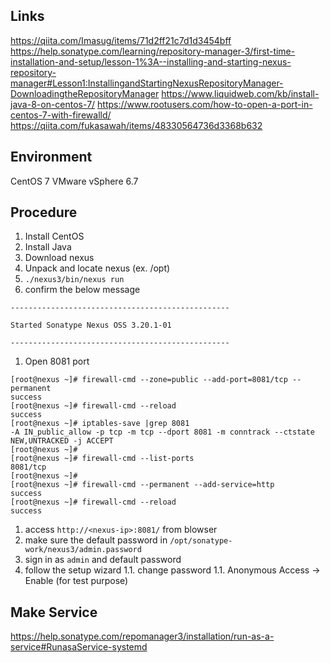 ## Links
https://qiita.com/Imasug/items/71d2ff21c7d1d3454bff
https://help.sonatype.com/learning/repository-manager-3/first-time-installation-and-setup/lesson-1%3A--installing-and-starting-nexus-repository-manager#Lesson1:InstallingandStartingNexusRepositoryManager-DownloadingtheRepositoryManager
https://www.liquidweb.com/kb/install-java-8-on-centos-7/
https://www.rootusers.com/how-to-open-a-port-in-centos-7-with-firewalld/
https://qiita.com/fukasawah/items/48330564736d3368b632


## Environment
CentOS 7
VMware vSphere 6.7


## Procedure
1. Install CentOS
1. Install Java
1. Download nexus
1. Unpack and locate nexus (ex. /opt)
1. `./nexus3/bin/nexus run`  
1. confirm the below message
```
-------------------------------------------------

Started Sonatype Nexus OSS 3.20.1-01

-------------------------------------------------
```
1. Open 8081 port
```
[root@nexus ~]# firewall-cmd --zone=public --add-port=8081/tcp --permanent
success
[root@nexus ~]# firewall-cmd --reload
success
[root@nexus ~]# iptables-save |grep 8081
-A IN_public_allow -p tcp -m tcp --dport 8081 -m conntrack --ctstate NEW,UNTRACKED -j ACCEPT
[root@nexus ~]#
[root@nexus ~]# firewall-cmd --list-ports
8081/tcp
[root@nexus ~]#
[root@nexus ~]# firewall-cmd --permanent --add-service=http
success
[root@nexus ~]# firewall-cmd --reload
success
```
1. access `http://<nexus-ip>:8081/` from blowser
1. make sure the default password in `/opt/sonatype-work/nexus3/admin.password`  
1. sign in as `admin` and default password
1. follow the setup wizard
1.1. change password
1.1. Anonymous Access -> Enable (for test purpose)

## Make Service
https://help.sonatype.com/repomanager3/installation/run-as-a-service#RunasaService-systemd
